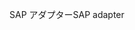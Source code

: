 <span data-ttu-id="96e96-101">SAP アダプター</span><span class="sxs-lookup"><span data-stu-id="96e96-101">SAP adapter</span></span>